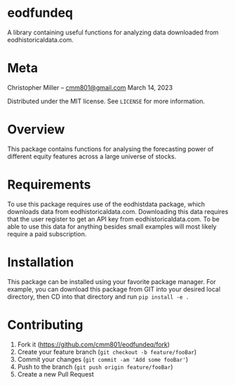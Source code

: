 # eodfundeq
A library containing useful functions for analyzing data downloaded from eodhistoricaldata.com. 
    
# Meta

Christopher Miller – cmm801@gmail.com
March 14, 2023

Distributed under the MIT license. See ``LICENSE`` for more information.

# Overview

This package contains functions for analysing the forecasting power of different equity features
across a large universe of stocks.


# Requirements

To use this package requires use of the eodhistdata package, which downloads data from eodhistoricaldata.com.
Downloading this data requires that the user register to get an API key from eodhistoricaldata.com.
To be able to use this data for anything besides small examples will most likely require a paid subscription.

# Installation

This package can be installed using your favorite package manager. For example, you can download this package from GIT into your desired local directory, then CD into that directory and run
```pip install -e .```


# Contributing

1. Fork it (<https://github.com/cmm801/eodfundeq/fork>)
2. Create your feature branch (`git checkout -b feature/fooBar`)
3. Commit your changes (`git commit -am 'Add some fooBar'`)
4. Push to the branch (`git push origin feature/fooBar`)
5. Create a new Pull Request
